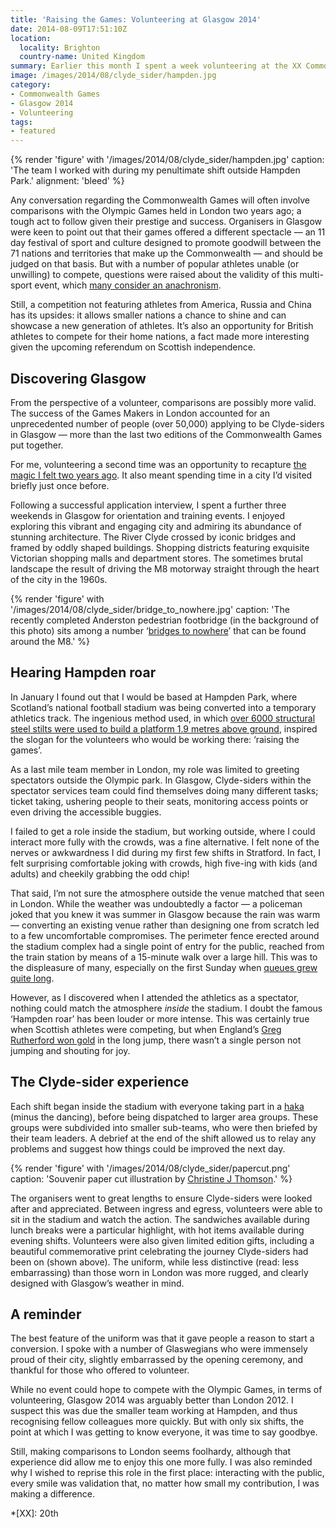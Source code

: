 ```yaml
---
title: 'Raising the Games: Volunteering at Glasgow 2014'
date: 2014-08-09T17:51:10Z
location:
  locality: Brighton
  country-name: United Kingdom
summary: Earlier this month I spent a week volunteering at the XX Commonwealth Games in Glasgow.
image: /images/2014/08/clyde_sider/hampden.jpg
category:
- Commonwealth Games
- Glasgow 2014
- Volunteering
tags:
- featured
---
```

{% render 'figure' with '/images/2014/08/clyde_sider/hampden.jpg'
  caption: 'The team I worked with during my penultimate shift outside Hampden Park.'
  alignment: 'bleed'
%}

Any conversation regarding the Commonwealth Games will often involve comparisons with the Olympic Games held in London two years ago; a tough act to follow given their prestige and success. Organisers in Glasgow were keen to point out that their games offered a different spectacle — an 11 day festival of sport and culture designed to promote goodwill between the 71 nations and territories that make up the Commonwealth — and should be judged on that basis. But with a number of popular athletes unable (or unwilling) to compete, questions were raised about the validity of this multi-sport event, which [many consider an anachronism][1].

Still, a competition not featuring athletes from America, Russia and China has its upsides: it allows smaller nations a chance to shine and can showcase a new generation of athletes. It’s also an opportunity for British athletes to compete for their home nations, a fact made more interesting given the upcoming referendum on Scottish independence.

## Discovering Glasgow

From the perspective of a volunteer, comparisons are possibly more valid. The success of the Games Makers in London accounted for an unprecedented number of people (over 50,000) applying to be Clyde-siders in Glasgow — more than the last two editions of the Commonwealth Games put together.

For me, volunteering a second time was an opportunity to recapture [the magic I felt two years ago][2]. It also meant spending time in a city I’d visited briefly just once before.

Following a successful application interview, I spent a further three weekends in Glasgow for orientation and training events. I enjoyed exploring this vibrant and engaging city and admiring its abundance of stunning architecture. The River Clyde crossed by iconic bridges and framed by oddly shaped buildings. Shopping districts featuring exquisite Victorian shopping malls and department stores. The sometimes brutal landscape the result of driving the M8 motorway straight through the heart of the city in the 1960s.

{% render 'figure' with '/images/2014/08/clyde_sider/bridge_to_nowhere.jpg'
  caption: 'The recently completed Anderston pedestrian footbridge (in the background of this photo) sits among a number ‘[bridges to nowhere](https://en.wikipedia.org/wiki/M8_Bridge_to_Nowhere)’ that can be found around the M8.'
%}

## Hearing Hampden roar

In January I found out that I would be based at Hampden Park, where Scotland’s national football stadium was being converted into a temporary athletics track. The ingenious method used, in which [over 6000 structural steel stilts were used to build a platform 1.9 metres above ground][4], inspired the slogan for the volunteers who would be working there: ‘raising the games’.

As a last mile team member in London, my role was limited to greeting spectators outside the Olympic park. In Glasgow, Clyde-siders within the spectator services team could find themselves doing many different tasks; ticket taking, ushering people to their seats, monitoring access points or even driving the accessible buggies.

I failed to get a role inside the stadium, but working outside, where I could interact more fully with the crowds, was a fine alternative. I felt none of the nerves or awkwardness I did during my first few shifts in Stratford. In fact, I felt surprising comfortable joking with crowds, high five-ing with kids (and adults) and cheekily grabbing the odd chip!

That said, I’m not sure the atmosphere outside the venue matched that seen in London. While the weather was undoubtedly a factor — a policeman joked that you knew it was summer in Glasgow because the rain was warm — converting an existing venue rather than designing one from scratch led to a few uncomfortable compromises. The perimeter fence erected around the stadium complex had a single point of entry for the public, reached from the train station by means of a 15-minute walk over a large hill. This was to the displeasure of many, especially on the first Sunday when [queues grew quite long][5].

However, as I discovered when I attended the athletics as a spectator, nothing could match the atmosphere *inside* the stadium. I doubt the famous ‘Hampden roar’ has been louder or more intense. This was certainly true when Scottish athletes were competing, but when England’s [Greg Rutherford won gold][6] in the long jump, there wasn’t a single person not jumping and shouting for joy.

## The Clyde-sider experience

Each shift began inside the stadium with everyone taking part in a [haka][7] (minus the dancing), before being dispatched to larger area groups. These groups were subdivided into smaller sub-teams, who were then briefed by their team leaders. A debrief at the end of the shift allowed us to relay any problems and suggest how things could be improved the next day.

{% render 'figure' with '/images/2014/08/clyde_sider/papercut.png'
  caption: 'Souvenir paper cut illustration by [Christine J Thomson](https://thepapercutartist.com).'
%}

The organisers went to great lengths to ensure Clyde-siders were looked after and appreciated. Between ingress and egress, volunteers were able to sit in the stadium and watch the action. The sandwiches available during lunch breaks were a particular highlight, with hot items available during evening shifts. Volunteers were also given limited edition gifts, including a beautiful commemorative print celebrating the journey Clyde-siders had been on (shown above). The uniform, while less distinctive (read: less embarrassing) than those worn in London was more rugged, and clearly designed with Glasgow’s weather in mind.

## A reminder

The best feature of the uniform was that it gave people a reason to start a conversion. I spoke with a number of Glaswegians who were immensely proud of their city, slightly embarrassed by the opening ceremony, and thankful for those who offered to volunteer.

While no event could hope to compete with the Olympic Games, in terms of volunteering, Glasgow 2014 was arguably better than London 2012. I suspect this was due the smaller team working at Hampden, and thus recognising fellow colleagues more quickly. But with only six shifts, the point at which I was getting to know everyone, it was time to say goodbye.

Still, making comparisons to London seems foolhardy, although that experience did allow me to enjoy this one more fully. I was also reminded why I wished to reprise this role in the first place: interacting with the public, every smile was validation that, no matter how small my contribution, I was making a difference.

[1]: https://www.youtube.com/watch?v=-Aj3KZa1ZCM
[2]: /2012/09/games_maker
[3]: https://en.wikipedia.org/wiki/M8_Bridge_to_Nowhere
[4]: https://www.youtube.com/watch?v=ErHDa6yNW_I
[5]: https://www.bbc.co.uk/news/uk-scotland-28513536
[6]: https://www.bbc.co.uk/sport/0/commonwealth-games/28563648
[7]: https://en.wikipedia.org/wiki/Haka
[8]: https://thepapercutartist.com

*[XX]: 20th
